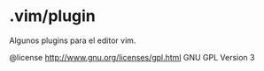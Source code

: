 .vim/plugin
===========
Algunos plugins para el editor vim.

@license    http://www.gnu.org/licenses/gpl.html  GNU GPL Version 3
